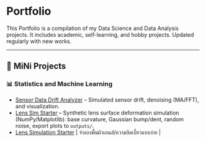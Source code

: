 # Portfolio
This Portfolio is a compilation of my Data Science and Data Analysis projects.   It includes academic, self-learning, and hobby projects.   Updated regularly with new works.

---

## 🔬 MiNi Projects

### 📊 Statistics and Machine Learning
- [Sensor Data Drift Analyzer](https://github.com/paweethida-1/Sensor-Data-Drift-Analyzer) – Simulated sensor drift, denoising (MA/FFT), and visualization.
- [Lens Sim Starter](https://github.com/paweethida-1/lens-sim-starter) – Synthetic lens surface deformation simulation (NumPy/Matplotlib): base curvature, Gaussian bump/dent, random noise, export plots to `outputs/`.
- [Lens Simulation Starter](https://github.com/paweethida-1/defect-classifier-starter) | จำลองพื้นผิวเลนส์/ความบิดเบี้ยวแบบง่าย |


